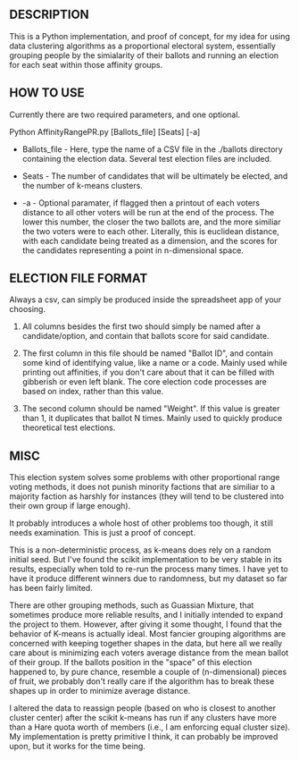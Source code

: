

## DESCRIPTION

This is a Python implementation, and proof of concept, for my idea for using data clustering algorithms as a proportional electoral system, essentially grouping people by the simialarity of their ballots and running an election for each seat within those affinity groups. 

## HOW TO USE

Currently there are two required parameters, and one optional.

Python AffinityRangePR.py [Ballots_file] [Seats] [-a]

* Ballots_file - Here, type the name of a CSV file in the ./ballots directory containing the election data. Several test election files are included.

* Seats - The number of candidates that will be ultimately be elected, and the number of k-means clusters.

* -a - Optional paramater, if flagged then a printout of each voters distance to all other voters will be run at the end of the process. The lower this number, the closer the two ballots are, and the more similiar the two voters were to each other. Literally, this is euclidean distance, with each candidate being treated as a dimension, and the scores for the candidates representing a point in n-dimensional space.

## ELECTION FILE FORMAT

Always a csv, can simply be produced inside the spreadsheet app of your choosing.

1. All columns besides the first two should simply be named after a candidate/option, and contain that ballots score for said candidate.

2. The first column in this file should be named "Ballot ID", and contain some kind of identifying value, like a name or a code. Mainly used while printing out affinities, if you don't care about that it can be filled with gibberish or even left blank. The core election code processes are based on index, rather than this value.

3. The second column should be named "Weight". If this value is greater than 1, it duplicates that ballot N times. Mainly used to quickly produce theoretical test elections.

## MISC

This election system solves some problems with other proportional range voting methods, it does not punish minority factions that are similiar to a majority faction as harshly for instances (they will tend to be clustered into their own group if large enough). 

It probably introduces a whole host of other problems too though, it still needs examination. This is just a proof of concept.

This is a non-deterministic process, as k-means does rely on a random initial seed. But I've found the scikit implementation to be very stable in its results, especially when told to re-run the process many times. I have yet to have it produce different winners due to randomness, but my dataset so far has been fairly limited.

There are other grouping methods, such as Guassian Mixture, that sometimes produce more reliable results, and I initially intended to expand the project to them. However, after giving it some thought, I found that the behavior of K-means is actually ideal. Most fancier grouping algorithms are concerned with keeping together shapes in the data, but here all we really care about is minimizing each voters average distance from the mean ballot of their group. If the ballots position in the "space" of this election happened to, by pure chance, resemble a couple of (n-dimensional) pieces of fruit, we probably don't really care if the algorithm has to break these shapes up in order to minimize average distance.

I altered the data to reassign people (based on who is closest to another cluster center) after the scikit k-means has run if any clusters have more than a Hare quota worth of members (i.e., I am enforcing equal cluster size). My implementation is pretty primitive I think, it can probably be improved upon, but it works for the time being.
